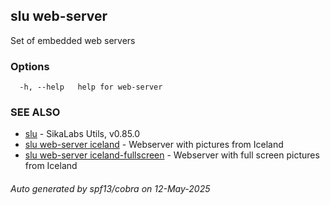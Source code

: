 ## slu web-server

Set of embedded web servers

### Options

```
  -h, --help   help for web-server
```

### SEE ALSO

* [slu](slu.md)	 - SikaLabs Utils, v0.85.0
* [slu web-server iceland](slu_web-server_iceland.md)	 - Webserver with pictures from Iceland
* [slu web-server iceland-fullscreen](slu_web-server_iceland-fullscreen.md)	 - Webserver with full screen pictures from Iceland

###### Auto generated by spf13/cobra on 12-May-2025
